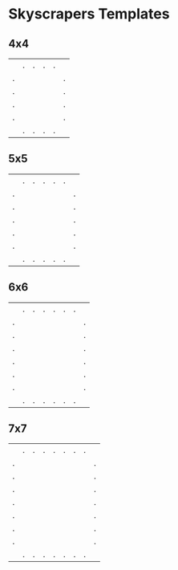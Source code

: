 # Skyscrapers Templates


## 4x4

<div class="puzzle">

|||||||
| :- | :- | :- | :- | :- | :- |
|    |  . |  . |  . |  . |    |
|  . |    |    |    |    |  . |
|  . |    |    |    |    |  . |
|  . |    |    |    |    |  . |
|  . |    |    |    |    |  . |
|    |  . |  . |  . |  . |    |

</div>


## 5x5

<div class="puzzle">

||||||||
| :- | :- | :- | :- | :- | :- | :- |
|    |  . |  . |  . |  . |  . |    |
|  . |    |    |    |    |    |  . |
|  . |    |    |    |    |    |  . |
|  . |    |    |    |    |    |  . |
|  . |    |    |    |    |    |  . |
|  . |    |    |    |    |    |  . |
|    |  . |  . |  . |  . |  . |    |

</div>


## 6x6

<div class="puzzle">

|||||||||
| :- | :- | :- | :- | :- | :- | :- | :- |
|    |  . |  . |  . |  . |  . |  . |    |
|  . |    |    |    |    |    |    |  . |
|  . |    |    |    |    |    |    |  . |
|  . |    |    |    |    |    |    |  . |
|  . |    |    |    |    |    |    |  . |
|  . |    |    |    |    |    |    |  . |
|  . |    |    |    |    |    |    |  . |
|    |  . |  . |  . |  . |  . |  . |    |

</div>


## 7x7

<div class="puzzle">

||||||||||
| :- | :- | :- | :- | :- | :- | :- | :- | :- |
|    |  . |  . |  . |  . |  . |  . |  . |    |
|  . |    |    |    |    |    |    |    |  . |
|  . |    |    |    |    |    |    |    |  . |
|  . |    |    |    |    |    |    |    |  . |
|  . |    |    |    |    |    |    |    |  . |
|  . |    |    |    |    |    |    |    |  . |
|  . |    |    |    |    |    |    |    |  . |
|  . |    |    |    |    |    |    |    |  . |
|    |  . |  . |  . |  . |  . |  . |  . |    |

</div>
